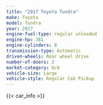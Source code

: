 ```yaml
---
title: "2017 Toyota Tundra"
make: Toyota
model: Tundra
year: 2017
engine-fuel-type: regular unleaded
engine-hp: 381
engine-cylinders: 8
transmission-type: Automatic
driven-wheels: Rear wheel drive
number-of-doors: 2
market-category: N/A
vehicle-size: Large
vehicle-style: Regular Cab Pickup
---
```


{{< car_info >}}
